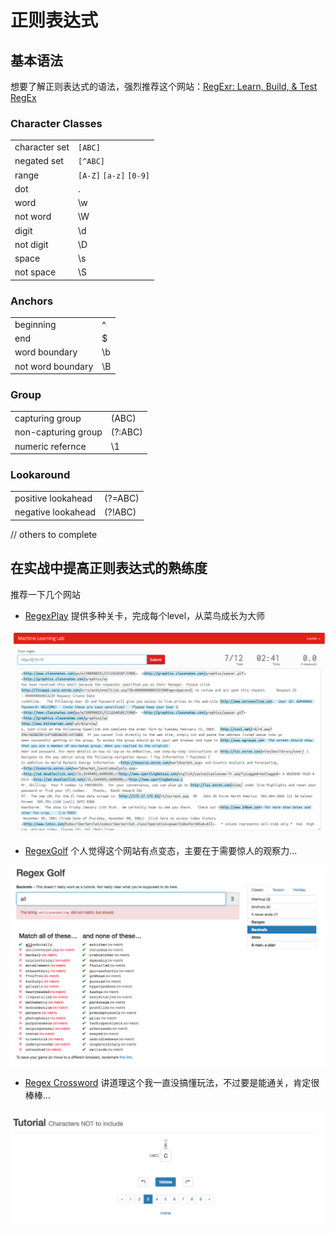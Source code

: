 # 正则表达式

## 基本语法

想要了解正则表达式的语法，强烈推荐这个网站：[RegExr: Learn, Build, & Test RegEx](https://regexr.com)

### Character Classes

|               |                         |
| ------------- | ----------------------- |
| character set | `[ABC]`                 |
| negated set   | `[^ABC]`                |
| range         | `[A-Z]` `[a-z]` `[0-9]` |
| dot           | .                       |
| word          | \w                      |
| not word      | \W                      |
| digit         | \d                      |
| not digit     | \D                      |
| space         | \s                      |
| not space     | \S                      |

### Anchors

|                   |    |
| ----------------- | -- |
| beginning         | ^  |
| end               | $  |
| word boundary     | \b |
| not word boundary | \B |

### Group

|                     |         |
| ------------------- | ------- |
| capturing group     | (ABC)   |
| non-capturing group | (?:ABC) |
| numeric refernce    | \1      |

### Lookaround

|                    |         |
| ------------------ | ------- |
| positive lookahead | (?=ABC) |
| negative lookahead | (?!ABC) |

// others to complete

## 在实战中提高正则表达式的熟练度

推荐一下几个网站

* [RegexPlay](http://play.inginf.units.it/#/sheet) 提供多种关卡，完成每个level，从菜鸟成长为大师

![](<../../../assets/images/2018-08-01-10-27-18 (1).png>)

* [RegexGolf](https://alf.nu/RegexGolf) 个人觉得这个网站有点变态，主要在于需要惊人的观察力...

![](<../../../assets/images/2018-08-01-10-27-24 (1).png>)

* [Regex Cross­word](https://regexcrossword.com) 讲道理这个我一直没搞懂玩法，不过要是能通关，肯定很棒棒...

![](<../../../assets/images/2018-08-01-10-27-34 (1).png>)
